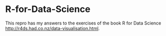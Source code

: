 # R-for-Data-Science
This repro has my answers to the exercises of the book R for Data Science http://r4ds.had.co.nz/data-visualisation.html.

